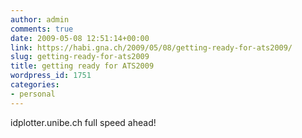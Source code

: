 ```yaml
---
author: admin
comments: true
date: 2009-05-08 12:51:14+00:00
link: https://habi.gna.ch/2009/05/08/getting-ready-for-ats2009/
slug: getting-ready-for-ats2009
title: getting ready for ATS2009
wordpress_id: 1751
categories:
- personal
---
```


idplotter.unibe.ch full speed ahead!
